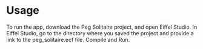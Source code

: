 # Usage
To run the app, download the Peg Solitaire project, and open Eiffel Studio. In Eiffel Studio, go to the directory where you saved the project and provide a link to the peg_solitaire.ecf file. Compile and Run.
